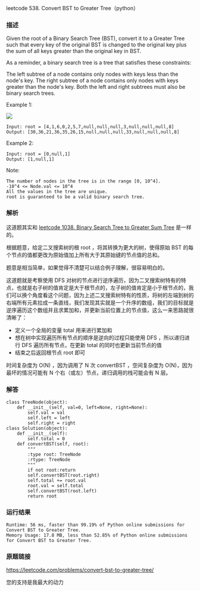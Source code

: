 leetcode  538. Convert BST to Greater Tree（python）




### 描述



Given the root of a Binary Search Tree (BST), convert it to a Greater Tree such that every key of the original BST is changed to the original key plus the sum of all keys greater than the original key in BST.

As a reminder, a binary search tree is a tree that satisfies these constraints:

The left subtree of a node contains only nodes with keys less than the node's key.
The right subtree of a node contains only nodes with keys greater than the node's key.
Both the left and right subtrees must also be binary search trees.

Example 1:

![](https://assets.leetcode.com/uploads/2019/05/02/tree.png)
	
	Input: root = [4,1,6,0,2,5,7,null,null,null,3,null,null,null,8]
	Output: [30,36,21,36,35,26,15,null,null,null,33,null,null,null,8]

	
Example 2:


	Input: root = [0,null,1]
	Output: [1,null,1]






Note:

	The number of nodes in the tree is in the range [0, 10^4].
	-10^4 <= Node.val <= 10^4
	All the values in the tree are unique.
	root is guaranteed to be a valid binary search tree.


### 解析

这道题其实和 [leetcode 1038. Binary Search Tree to Greater Sum Tree](https://leetcode.com/problems/binary-search-tree-to-greater-sum-tree/) 是一样的。


根据题意，给定二叉搜索树的根 root ，将其转换为更大的树，使得原始 BST 的每个节点的值都更改为原始值加上所有大于其原始键的节点值的总和。

题意是相当简单，如果觉得不清楚可以结合例子理解，很容易明白的。

这道题就是考察使用 DFS 对树的节点进行逆序遍历，因为二叉搜索树特有的特点，也就是右子树的值肯定是大于根节点的，左子树的值肯定是小于根节点的，我们可以换个角度看这个问题，因为上述二叉搜索树特有的性质，将树的左端到树的右端所有元素拉成一条直线，我们发现其实就是一个升序的数组，我们的目标就是逆序遍历这个数组并且求累加和，并更新当前位置上的节点值，这么一来思路就很清晰了：

* 定义一个全局的变量 total 用来进行累加和
* 想在树中实现遍历所有节点的顺序是逆向的过程只能使用 DFS ，所以递归进行 DFS 遍历所有节点，在更新 total 的同时也更新当前节点的值
* 结束之后返回根节点 root 即可

时间复杂度为 O(N) ，因为调用了 N 次 convertBST ，空间复杂度为 O(N)，因为最坏的情况可能有 N 个右（或左）节点，递归调用的栈可能会有 N 层。



### 解答
				

	class TreeNode(object):
	    def __init__(self, val=0, left=None, right=None):
	        self.val = val
	        self.left = left
	        self.right = right
	class Solution(object):
	    def __init__(self):
	        self.total = 0
	    def convertBST(self, root):
	        """
	        :type root: TreeNode
	        :rtype: TreeNode
	        """
	        if not root:return 
	        self.convertBST(root.right)
	        self.total += root.val
	        root.val = self.total
	        self.convertBST(root.left)
	        return root
            	      
			
### 运行结果

	Runtime: 56 ms, faster than 99.19% of Python online submissions for Convert BST to Greater Tree.
	Memory Usage: 17.8 MB, less than 52.85% of Python online submissions for Convert BST to Greater Tree.


### 原题链接


https://leetcode.com/problems/convert-bst-to-greater-tree/


您的支持是我最大的动力
